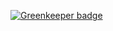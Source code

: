 

[![Greenkeeper badge](https://badges.greenkeeper.io/heshamelmasry77/ToDoListHesham.svg)](https://greenkeeper.io/)
